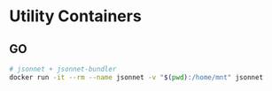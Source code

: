 # Utility Containers

## GO

```bash
# jsonnet + jsonnet-bundler
docker run -it --rm --name jsonnet -v "$(pwd):/home/mnt" jsonnet
```
